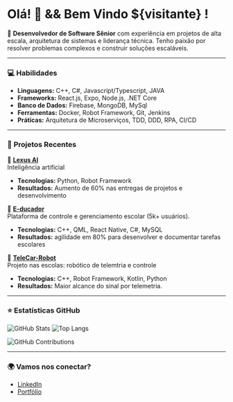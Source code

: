 # Olá! 👋 && Bem Vindo ${visitante} ! 

🎯 **Desenvolvedor de Software Sênior** com experiência em projetos de alta escala, arquitetura de sistemas e liderança técnica. Tenho paixão por resolver problemas complexos e construir soluções escaláveis.

---

### 💻 **Habilidades**
- **Linguagens:** C++, C#, Javascript/Typescript, JAVA
- **Frameworks:**  React.js, Expo, Node.js, .NET Core  
- **Banco de Dados:** Firebase, MongoDB, MySql  
- **Ferramentas:** Docker, Robot Framework, Git, Jenkins
- **Práticas:** Arquitetura de Microserviços, TDD, DDD, RPA, CI/CD  

---

### 🚀 **Projetos Recentes**
📂 **[Lexus AI](https://github.com/jhonesyure/)**  
Inteligência artificial 
- **Tecnologias:** Python, Robot Framework
- **Resultados:** Aumento de 60% nas entregas de projetos e desenvolvimento
  
📂 **[E-ducador](https://github.com/jhonesyure/e-ducador)**  
Plataforma de controle e gerenciamento escolar (5k+ usuários).  
- **Tecnologias:** C++, QML, React Native, C#, MySQL 
- **Resultados:** agilidade em 80% para desenvolver e documentar tarefas escolares

📂 **[TeleCar-Robot](https://github.com/)**  
Projeto nas escolas: robótico de telemtria e controle 
- **Tecnologias:** C++, Robot Framework, Kotlin, Python
- **Resultados:** Maior alcance do sinal por telemetria.

---

### ⭐ **Estatísticas GitHub**
 ![GitHub Stats](https://github-readme-stats.vercel.app/api?username=jhonesyure&show_icons=true&theme=default) ![Top Langs](https://github-readme-stats.vercel.app/api/top-langs/?username=jhonesyure&layout=compact)     

![GitHub Contributions](https://ghchart.rshah.org/jhonesyure)

---

### 🌍 **Vamos nos conectar?**
- [LinkedIn](https://www.linkedin.com/in/devjhones/)  
- [Portfólio](offline)  

